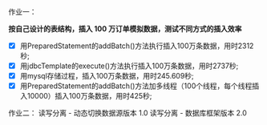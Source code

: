 作业一：

**按自己设计的表结构，插入 100 万订单模拟数据，测试不同方式的插入效率**

- [x] 用PreparedStatement的addBatch()方法执行插入100万条数据，用时2312秒;
- [x] 用jdbcTemplate的execute()方法执行插入100万条数据，用时2737秒;
- [x] 用mysql存储过程，插入100万条数据，用时245.609秒;
- [x] 用PreparedStatement的addBatch()方法加多线程（100个线程，每个线程插入10000）插入100万条数据，用时425秒;

作业二：
读写分离 - 动态切换数据源版本 1.0
读写分离 - 数据库框架版本 2.0
